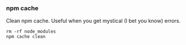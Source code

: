 ### npm cache

Clean npm cache. Useful when you get mystical (I bet you know) errors.

```
rm -rf node_modules
npm cache clean
```
